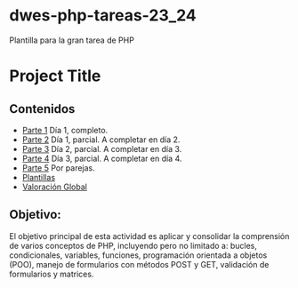 # dwes-php-tareas-23_24
Plantilla para la gran tarea de PHP
# Project Title

## Contenidos
- [Parte 1](Parte_1) Día 1, completo.
- [Parte 2](Parte_2) Día 1, parcial. A completar en día 2.
- [Parte 3](Parte_3) Día 2, parcial. A completar en día 3.
- [Parte 4](Parte_4) Día 3, parcial. A completar en día 4.
- [Parte 5](Parte_5) Por parejas.
- [Plantillas](Plantillas)
- [Valoración Global](ValoracionGlobal.md)

## **Objetivo:**
El objetivo principal de esta actividad es aplicar y consolidar la comprensión de varios conceptos de PHP, incluyendo pero no limitado a: bucles, condicionales, variables, funciones, programación orientada a objetos (POO), manejo de formularios con métodos POST y GET, validación de formularios y matrices.
